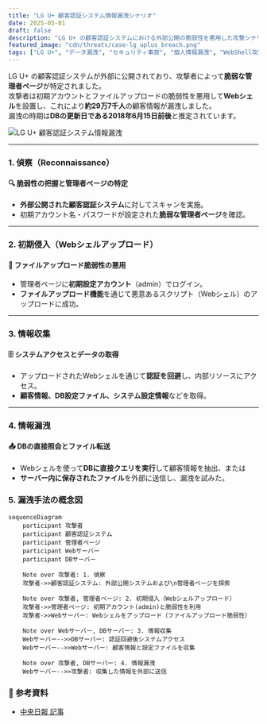 ```yaml
---
title: "LG U+ 顧客認証システム情報漏洩シナリオ"
date: 2025-05-01
draft: false
description: "LG U+ の顧客認証システムにおける外部公開の脆弱性を悪用した攻撃シナリオと情報漏洩の流れを紹介します。"
featured_image: "cdn/threats/case-lg_uplus_breach.png"
tags: ["LG U+", "データ漏洩", "セキュリティ事故", "個人情報漏洩", "WebShell攻撃", "侵入テスト"]
---
```


LG U+ の顧客認証システムが外部に公開されており、攻撃者によって**脆弱な管理者ページ**が特定されました。  
攻撃者は初期アカウントとファイルアップロードの脆弱性を悪用して**Webシェル**を設置し、これにより**約29万7千人**の顧客情報が漏洩しました。  
漏洩の時期は**DBの更新日である2018年6月15日前後**と推定されています。

![LG U+ 顧客認証システム情報漏洩](https://blog.plura.io/cdn/threats/case-lg_uplus_breach.png)

<!--more-->
---

### 1. **偵察（Reconnaissance）**
#### 🔍 **脆弱性の把握と管理者ページの特定**
- **外部公開された顧客認証システム**に対してスキャンを実施。
- 初期アカウント名・パスワードが設定された**脆弱な管理者ページ**を確認。

---

### 2. **初期侵入（Webシェルアップロード）**
#### 🚨 **ファイルアップロード脆弱性の悪用**
- 管理者ページに**初期設定アカウント**（admin）でログイン。
- **ファイルアップロード機能**を通じて悪意あるスクリプト（Webシェル）のアップロードに成功。

---

### 3. **情報収集**
#### 🗄️ **システムアクセスとデータの取得**
- アップロードされたWebシェルを通じて**認証を回避**し、内部リソースにアクセス。
- **顧客情報、DB設定ファイル、システム設定情報**などを取得。

---

### 4. **情報漏洩**
#### 📤 **DBの直接照会とファイル転送**
- Webシェルを使って**DBに直接クエリを実行**して顧客情報を抽出、または  
- **サーバー内に保存されたファイル**を外部に送信し、漏洩を試みた。

### 5. **漏洩手法の概念図**

```mermaid
sequenceDiagram
    participant 攻撃者
    participant 顧客認証システム
    participant 管理者ページ
    participant Webサーバー
    participant DBサーバー

    Note over 攻撃者: 1. 偵察
    攻撃者->>顧客認証システム: 外部公開システムおよび\n管理者ページを探索

    Note over 攻撃者, 管理者ページ: 2. 初期侵入（Webシェルアップロード）
    攻撃者->>管理者ページ: 初期アカウント(admin)と脆弱性を利用
    攻撃者->>Webサーバー: Webシェルをアップロード（ファイルアップロード脆弱性）

    Note over Webサーバー, DBサーバー: 3. 情報収集
    Webサーバー-->>DBサーバー: 認証回避後システムアクセス
    Webサーバー-->>Webサーバー: 顧客情報と設定ファイルを収集

    Note over 攻撃者, DBサーバー: 4. 情報漏洩
    Webサーバー-->>攻撃者: 収集した情報を外部に送信
```

### 📑 参考資料
* [中央日報 記事](https://www.joongang.co.kr/article/25158501)  

